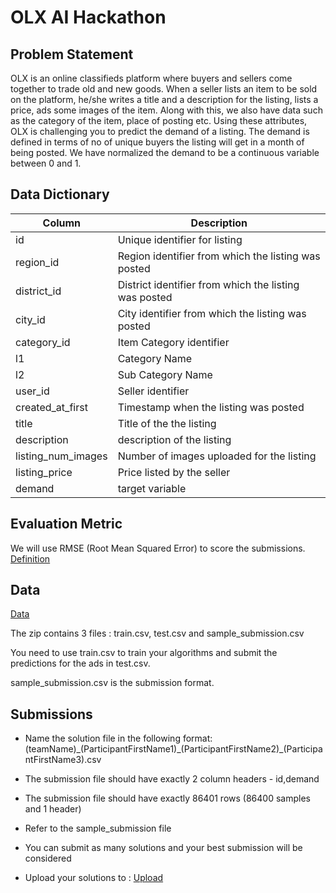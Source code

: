 # OLX AI Hackathon

## Problem Statement 

OLX is an online classifieds platform where buyers and sellers come together to trade old and new goods. When a seller lists an item to be sold on the platform, he/she writes a title and a description for the listing, lists a price, ads some images of the item. Along with this, we also have data such as the category of the item, place of posting etc. Using these attributes, OLX is challenging you to predict the demand of a listing. The demand is defined in terms of no of unique buyers the listing will get in a month of being posted. We have normalized the demand to be a continuous variable between 0 and 1. 

## Data Dictionary 

| Column | Description  |
| ------------- | ------------- |
| id | Unique identifier for listing  |
| region_id | Region identifier from which the listing was posted  |
| district_id | District identifier from which the listing was posted  |
| city_id | City identifier from which the listing was posted  |
| category_id | Item Category identifier  |
| l1 | Category Name  |
| l2 | Sub Category Name  |
| user_id | Seller identifier  |
| created_at_first | Timestamp when the listing was posted  |
| title | Title of the the listing  |
| description | description of the listing  |
| listing_num_images | Number of images uploaded for the listing  |
| listing_price | Price listed by the seller  |
| demand | target variable  |


## Evaluation Metric 

We will use RMSE (Root Mean Squared Error) to score the submissions. 
[Definition](http://statweb.stanford.edu/~susan/courses/s60/split/node60.html)

## Data 

[Data](https://www.dropbox.com/s/mvkk20rage783mq/data.zip?dl=1)

The zip contains 3 files : train.csv, test.csv and sample_submission.csv

You need to use train.csv to train your algorithms and submit the predictions for the ads in test.csv. 

sample_submission.csv is the submission format. 


## Submissions

- Name the solution file in the following format: (teamName)\_(ParticipantFirstName1)\_(ParticipantFirstName2)\_(ParticipantFirstName3).csv

- The submission file should have exactly 2 column headers - id,demand

- The submission file should have exactly 86401 rows (86400 samples and 1 header) 

- Refer to the sample_submission file

- You can submit as many solutions and your best submission will be considered

- Upload your solutions to : [Upload](https://driveuploader.com/upload/J8f35bo6NL/)



